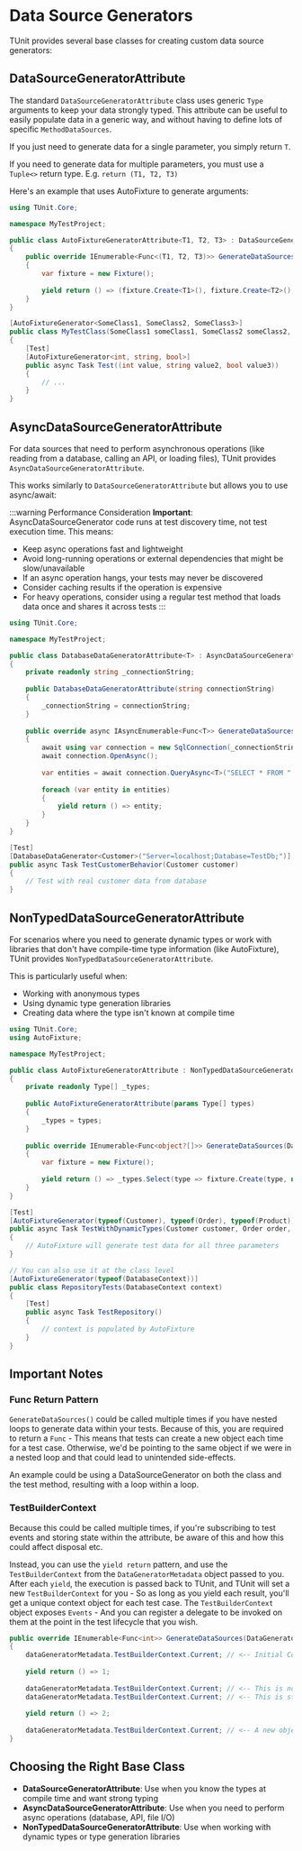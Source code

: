 # Data Source Generators

TUnit provides several base classes for creating custom data source generators:

## DataSourceGeneratorAttribute

The standard `DataSourceGeneratorAttribute` class uses generic `Type` arguments to keep your data strongly typed. This attribute can be useful to easily populate data in a generic way, and without having to define lots of specific `MethodDataSources`.

If you just need to generate data for a single parameter, you simply return `T`.

If you need to generate data for multiple parameters, you must use a `Tuple<>` return type. E.g. `return (T1, T2, T3)`

Here's an example that uses AutoFixture to generate arguments:

```csharp
using TUnit.Core;

namespace MyTestProject;

public class AutoFixtureGeneratorAttribute<T1, T2, T3> : DataSourceGeneratorAttribute<T1, T2, T3>
{
    public override IEnumerable<Func<(T1, T2, T3)>> GenerateDataSources(DataGeneratorMetadata dataGeneratorMetadata)
    {
        var fixture = new Fixture();
        
        yield return () => (fixture.Create<T1>(), fixture.Create<T2>(), fixture.Create<T3>());
    }
}

[AutoFixtureGenerator<SomeClass1, SomeClass2, SomeClass3>]
public class MyTestClass(SomeClass1 someClass1, SomeClass2 someClass2, SomeClass3 someClass3)
{
    [Test]
    [AutoFixtureGenerator<int, string, bool>]
    public async Task Test((int value, string value2, bool value3))
    {
        // ...
    }
}


```

## AsyncDataSourceGeneratorAttribute

For data sources that need to perform asynchronous operations (like reading from a database, calling an API, or loading files), TUnit provides `AsyncDataSourceGeneratorAttribute`.

This works similarly to `DataSourceGeneratorAttribute` but allows you to use async/await:

:::warning Performance Consideration
**Important**: AsyncDataSourceGenerator code runs at test discovery time, not test execution time. This means:
- Keep async operations fast and lightweight
- Avoid long-running operations or external dependencies that might be slow/unavailable
- If an async operation hangs, your tests may never be discovered
- Consider caching results if the operation is expensive
- For heavy operations, consider using a regular test method that loads data once and shares it across tests
:::

```csharp
using TUnit.Core;

namespace MyTestProject;

public class DatabaseDataGeneratorAttribute<T> : AsyncDataSourceGeneratorAttribute<T> where T : class
{
    private readonly string _connectionString;
    
    public DatabaseDataGeneratorAttribute(string connectionString)
    {
        _connectionString = connectionString;
    }
    
    public override async IAsyncEnumerable<Func<T>> GenerateDataSources(DataGeneratorMetadata dataGeneratorMetadata)
    {
        await using var connection = new SqlConnection(_connectionString);
        await connection.OpenAsync();
        
        var entities = await connection.QueryAsync<T>("SELECT * FROM " + typeof(T).Name);
        
        foreach (var entity in entities)
        {
            yield return () => entity;
        }
    }
}

[Test]
[DatabaseDataGenerator<Customer>("Server=localhost;Database=TestDb;")]
public async Task TestCustomerBehavior(Customer customer)
{
    // Test with real customer data from database
}
```

## NonTypedDataSourceGeneratorAttribute

For scenarios where you need to generate dynamic types or work with libraries that don't have compile-time type information (like AutoFixture), TUnit provides `NonTypedDataSourceGeneratorAttribute`.

This is particularly useful when:
- Working with anonymous types
- Using dynamic type generation libraries
- Creating data where the type isn't known at compile time

```csharp
using TUnit.Core;
using AutoFixture;

namespace MyTestProject;

public class AutoFixtureGeneratorAttribute : NonTypedDataSourceGeneratorAttribute
{
    private readonly Type[] _types;
    
    public AutoFixtureGeneratorAttribute(params Type[] types)
    {
        _types = types;
    }
    
    public override IEnumerable<Func<object?[]>> GenerateDataSources(DataGeneratorMetadata dataGeneratorMetadata)
    {
        var fixture = new Fixture();
        
        yield return () => _types.Select(type => fixture.Create(type, new SpecimenContext(fixture))).ToArray();
    }
}

[Test]
[AutoFixtureGenerator(typeof(Customer), typeof(Order), typeof(Product))]
public async Task TestWithDynamicTypes(Customer customer, Order order, Product product)
{
    // AutoFixture will generate test data for all three parameters
}

// You can also use it at the class level
[AutoFixtureGenerator(typeof(DatabaseContext))]
public class RepositoryTests(DatabaseContext context)
{
    [Test]
    public async Task TestRepository()
    {
        // context is populated by AutoFixture
    }
}
```

## Important Notes

### Func Return Pattern
`GenerateDataSources()` could be called multiple times if you have nested loops to generate data within your tests. Because of this, you are required to return a `Func` - This means that tests can create a new object each time for a test case. Otherwise, we'd be pointing to the same object if we were in a nested loop and that could lead to unintended side-effects.

An example could be using a DataSourceGenerator on both the class and the test method, resulting with a loop within a loop.

### TestBuilderContext
Because this could be called multiple times, if you're subscribing to test events and storing state within the attribute, be aware of this and how this could affect disposal etc.

Instead, you can use the `yield return` pattern, and use the `TestBuilderContext` from the `DataGeneratorMetadata` object passed to you.
After each `yield`, the execution is passed back to TUnit, and TUnit will set a new `TestBuilderContext` for you - So as long as you yield each result, you'll get a unique context object for each test case.
The `TestBuilderContext` object exposes `Events` - And you can register a delegate to be invoked on them at the point in the test lifecycle that you wish.

```csharp
public override IEnumerable<Func<int>> GenerateDataSources(DataGeneratorMetadata dataGeneratorMetadata)
{
    dataGeneratorMetadata.TestBuilderContext.Current; // <-- Initial Context for first test
    
    yield return () => 1;
    
    dataGeneratorMetadata.TestBuilderContext.Current; // <-- This is now a different context object, as we yielded
    dataGeneratorMetadata.TestBuilderContext.Current; // <-- This is still the same as above because it'll only change on a yield
    
    yield return () => 2;
    
    dataGeneratorMetadata.TestBuilderContext.Current; // <-- A new object again
}
```

## Choosing the Right Base Class

- **DataSourceGeneratorAttribute**: Use when you know the types at compile time and want strong typing
- **AsyncDataSourceGeneratorAttribute**: Use when you need to perform async operations (database, API, file I/O)
- **NonTypedDataSourceGeneratorAttribute**: Use when working with dynamic types or type generation libraries
